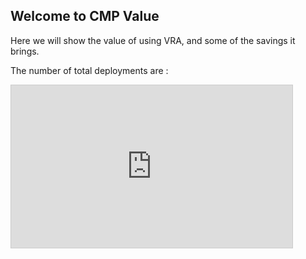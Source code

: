 ## Welcome to CMP Value

Here we will show the value of using VRA, and some of the savings it brings.

The number of total deployments are : 

<iframe width="450" height="260" style="border: 1px solid #cccccc;" src="https://thingspeak.com/channels/928804/widgets/126404"></iframe>
